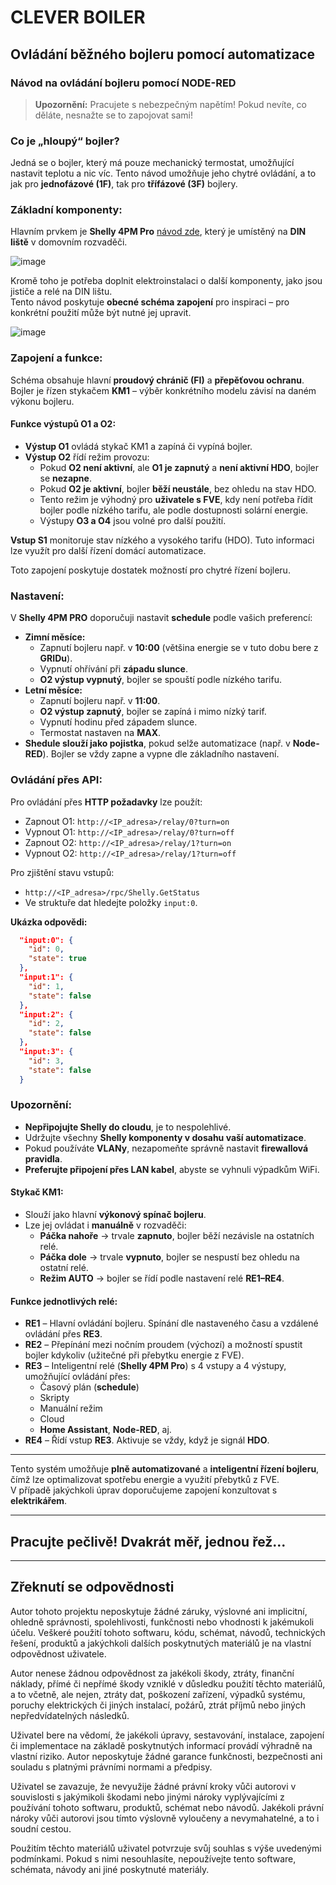 # CLEVER BOILER
## Ovládání běžného bojleru pomocí automatizace

### Návod na ovládání bojleru pomocí NODE-RED

> **Upozornění:** Pracujete s nebezpečným napětím! Pokud nevíte, co děláte, nesnažte se to zapojovat sami!

### Co je „hloupý“ bojler?
Jedná se o bojler, který má pouze mechanický termostat, umožňující nastavit teplotu a nic víc. Tento návod umožňuje jeho chytré ovládání, a to jak pro **jednofázové (1F)**, tak pro **třífázové (3F)** bojlery.

### Základní komponenty:
Hlavním prvkem je **Shelly 4PM Pro** [návod zde](https://www.navod-k-obsluze.cz/modul-shelly-pro-4pm-4nasobny-spinaci-modul-na-din-listu-wifi-106344-navod), který je umístěný na **DIN liště** v domovním rozvaděči.

![image](https://github.com/user-attachments/assets/4bec9e6b-5d37-409c-b07f-d5f3404ef31a)

Kromě toho je potřeba doplnit elektroinstalaci o další komponenty, jako jsou jističe a relé na DIN lištu.  
Tento návod poskytuje **obecné schéma zapojení** pro inspiraci – pro konkrétní použití může být nutné jej upravit.

![image](https://github.com/user-attachments/assets/0379a8e6-eee0-41a5-b062-8a0eae5bdfc3)

### Zapojení a funkce:
Schéma obsahuje hlavní **proudový chránič (FI)** a **přepěťovou ochranu**. Bojler je řízen stykačem **KM1** – výběr konkrétního modelu závisí na daném výkonu bojleru.

#### **Funkce výstupů O1 a O2:**
- **Výstup O1** ovládá stykač KM1 a zapíná či vypíná bojler.
- **Výstup O2** řídí režim provozu:
  - Pokud **O2 není aktivní**, ale **O1 je zapnutý** a **není aktivní HDO**, bojler se **nezapne**.
  - Pokud **O2 je aktivní**, bojler **běží neustále**, bez ohledu na stav HDO.
  - Tento režim je výhodný pro **uživatele s FVE**, kdy není potřeba řídit bojler podle nízkého tarifu, ale podle dostupnosti solární energie.
  - Výstupy **O3 a O4** jsou volné pro další použití.

**Vstup S1** monitoruje stav nízkého a vysokého tarifu (HDO). Tuto informaci lze využít pro další řízení domácí automatizace.

Toto zapojení poskytuje dostatek možností pro chytré řízení bojleru.

### Nastavení:
V **Shelly 4PM PRO** doporučuji nastavit **schedule** podle vašich preferencí:
- **Zimní měsíce:**
  - Zapnutí bojleru např. v **10:00** (většina energie se v tuto dobu bere z **GRIDu**).
  - Vypnutí ohřívání při **západu slunce**.
  - **O2 výstup vypnutý**, bojler se spouští podle nízkého tarifu.
- **Letní měsíce:**
  - Zapnutí bojleru např. v **11:00**.
  - **O2 výstup zapnutý**, bojler se zapíná i mimo nízký tarif.
  - Vypnutí hodinu před západem slunce.
  - Termostat nastaven na **MAX**.
- **Shedule slouží jako pojistka**, pokud selže automatizace (např. v **Node-RED**). Bojler se vždy zapne a vypne dle základního nastavení.

### Ovládání přes API:
Pro ovládání přes **HTTP požadavky** lze použít:
- Zapnout O1: `http://<IP_adresa>/relay/0?turn=on`
- Vypnout O1: `http://<IP_adresa>/relay/0?turn=off`
- Zapnout O2: `http://<IP_adresa>/relay/1?turn=on`
- Vypnout O2: `http://<IP_adresa>/relay/1?turn=off`

Pro zjištění stavu vstupů:
- `http://<IP_adresa>/rpc/Shelly.GetStatus`
- Ve struktuře dat hledejte položky `input:0`.

**Ukázka odpovědi:**
```json
  "input:0": {
    "id": 0,
    "state": true
  },
  "input:1": {
    "id": 1,
    "state": false
  },
  "input:2": {
    "id": 2,
    "state": false
  },
  "input:3": {
    "id": 3,
    "state": false
  }
```

### Upozornění:
- **Nepřipojujte Shelly do cloudu**, je to nespolehlivé.
- Udržujte všechny **Shelly komponenty v dosahu vaší automatizace**.
- Pokud používáte **VLANy**, nezapomeňte správně nastavit **firewallová pravidla**.
- **Preferujte připojení přes LAN kabel**, abyste se vyhnuli výpadkům WiFi.

#### **Stykač KM1:**
- Slouží jako hlavní **výkonový spínač bojleru**.
- Lze jej ovládat i **manuálně** v rozvaděči:
  - **Páčka nahoře** → trvale **zapnuto**, bojler běží nezávisle na ostatních relé.
  - **Páčka dole** → trvale **vypnuto**, bojler se nespustí bez ohledu na ostatní relé.
  - **Režim AUTO** → bojler se řídí podle nastavení relé **RE1–RE4**.

#### **Funkce jednotlivých relé:**
- **RE1** – Hlavní ovládání bojleru. Spínání dle nastaveného času a vzdálené ovládání přes **RE3**.
- **RE2** – Přepínání mezi nočním proudem (výchozí) a možností spustit bojler kdykoliv (užitečné při přebytku energie z FVE).
- **RE3** – Inteligentní relé (**Shelly 4PM Pro**) s 4 vstupy a 4 výstupy, umožňující ovládání přes:
  - Časový plán (**schedule**)
  - Skripty
  - Manuální režim
  - Cloud
  - **Home Assistant**, **Node-RED**, aj.
- **RE4** – Řídí vstup **RE3**. Aktivuje se vždy, když je signál **HDO**.


---

Tento systém umožňuje **plně automatizované** a **inteligentní řízení bojleru**, čímž lze optimalizovat spotřebu energie a využití přebytků z FVE.  
V případě jakýchkoli úprav doporučujeme zapojení konzultovat s **elektrikářem**.




---

## Pracujte pečlivě! Dvakrát měř, jednou řež...

---

## Zřeknutí se odpovědnosti

Autor tohoto projektu neposkytuje žádné záruky, výslovné ani implicitní, ohledně správnosti, spolehlivosti, funkčnosti nebo vhodnosti k jakémukoli účelu. Veškeré použití tohoto softwaru, kódu, schémat, návodů, technických řešení, produktů a jakýchkoli dalších poskytnutých materiálů je na vlastní odpovědnost uživatele.

Autor nenese žádnou odpovědnost za jakékoli škody, ztráty, finanční náklady, přímé či nepřímé škody vzniklé v důsledku použití těchto materiálů, a to včetně, ale nejen, ztráty dat, poškození zařízení, výpadků systému, poruchy elektrických či jiných instalací, požárů, ztrát příjmů nebo jiných nepředvídatelných následků.

Uživatel bere na vědomí, že jakékoli úpravy, sestavování, instalace, zapojení či implementace na základě poskytnutých informací provádí výhradně na vlastní riziko. Autor neposkytuje žádné garance funkčnosti, bezpečnosti ani souladu s platnými právními normami a předpisy.

Uživatel se zavazuje, že nevyužije žádné právní kroky vůči autorovi v souvislosti s jakýmikoli škodami nebo jinými nároky vyplývajícími z používání tohoto softwaru, produktů, schémat nebo návodů. Jakékoli právní nároky vůči autorovi jsou tímto výslovně vyloučeny a nevymahatelné, a to i soudní cestou.

Použitím těchto materiálů uživatel potvrzuje svůj souhlas s výše uvedenými podmínkami. Pokud s nimi nesouhlasíte, nepoužívejte tento software, schémata, návody ani jiné poskytnuté materiály.
